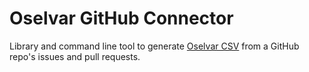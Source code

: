 # Oselvar GitHub Connector

Library and command line tool to generate [Oselvar CSV](https://github.com/oselvar/connector/#oselvar-csv) from a GitHub 
repo's issues and pull requests.

